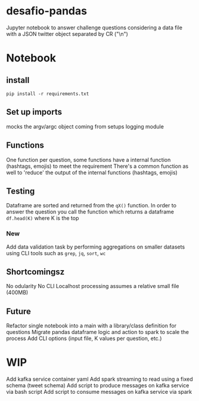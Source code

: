 # desafio-pandas
Jupyter notebook to answer challenge questions considering a data file with a JSON twitter object separated by CR ("\n")

# Notebook
## install
`pip install -r requirements.txt`
## Set up imports
mocks the argv/argc object coming from 
setups logging module

## Functions
One function per question, some functions have a internal function (hashtags, emojis) to meet the requirement
There's a common function as well to 'reduce' the output of the internal functions (hashtags, emojis) 

## Testing
Dataframe are sorted and returned from the `qX()` function.
In order to answer the question you call the function which returns a dataframe
`df.head(K)` where K is the top
### New
Add data validation task by performing aggregations on smaller datasets
using CLI tools such as `grep`, `jq`, `sort`, `wc`

## Shortcomingsz
No odularity 
No CLI
Localhost processing assumes a relative small file (400MB) 

## Future
Refactor single notebook into a main with a library/class definition for questions
Migrate pandas dataframe logic and action to spark to scale the process
Add CLI options (input file, K values per question, etc.)

# WIP
Add kafka service container yaml
Add spark streaming to read using a fixed schema (tweet schema)
Add script to produce messages on kafka service via bash script
Add script to consume messages on kafka service via spark
